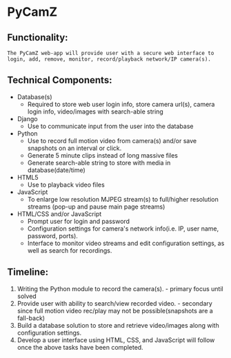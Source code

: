 # PyCamZ

## Functionality:
    The PyCamZ web-app will provide user with a secure web interface to
    login, add, remove, monitor, record/playback network/IP camera(s).

## Technical Components:
+ Database(s)
  * Required to store web user login info, store camera url(s), camera login info, video/images with search-able string
+ Django
  * Use to communicate input from the user into the database
+ Python
  * Use to record full motion video from camera(s) and/or save snapshots on an interval or click.
  * Generate 5 minute clips instead of long massive files
  * Generate search-able string to store with media in database(date/time)
+ HTML5
  * Use to playback video files
+ JavaScript
  * To enlarge low resolution MJPEG stream(s) to full/higher resolution streams (pop-up and pause main page streams)
+ HTML/CSS and/or JavaScript
  * Prompt user for login and password
  * Configuration settings for camera's network info(i.e. IP, user name, password, ports).
  * Interface to monitor video streams and edit configuration settings, as well as search for recordings.

## Timeline:
1. Writing the Python module to record the camera(s). - primary focus until solved
1. Provide user with ability to search/view recorded video. - secondary since full motion video rec/play may not be possible(snapshots are a fall-back)
1. Build a database solution to store and retrieve video/images along with configuration settings.
1. Develop a user interface using HTML, CSS, and JavaScript will follow once the above tasks have been completed.

